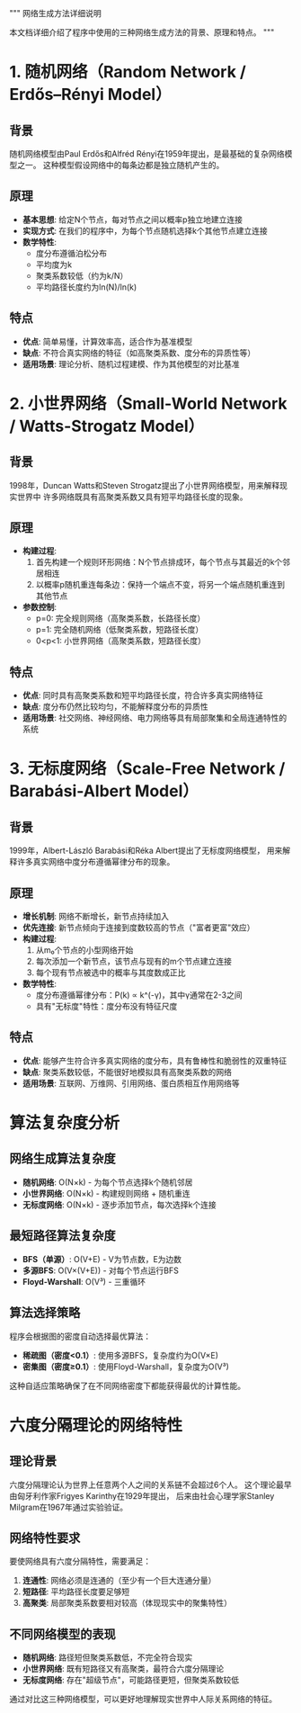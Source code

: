 """
网络生成方法详细说明

本文档详细介绍了程序中使用的三种网络生成方法的背景、原理和特点。
"""

# 1. 随机网络（Random Network / Erdős–Rényi Model）

## 背景
随机网络模型由Paul Erdős和Alfréd Rényi在1959年提出，是最基础的复杂网络模型之一。
这种模型假设网络中的每条边都是独立随机产生的。

## 原理
- **基本思想**: 给定N个节点，每对节点之间以概率p独立地建立连接
- **实现方式**: 在我们的程序中，为每个节点随机选择k个其他节点建立连接
- **数学特性**: 
  - 度分布遵循泊松分布
  - 平均度为k
  - 聚类系数较低（约为k/N）
  - 平均路径长度约为ln(N)/ln(k)

## 特点
- **优点**: 简单易懂，计算效率高，适合作为基准模型
- **缺点**: 不符合真实网络的特征（如高聚类系数、度分布的异质性等）
- **适用场景**: 理论分析、随机过程建模、作为其他模型的对比基准

# 2. 小世界网络（Small-World Network / Watts-Strogatz Model）

## 背景
1998年，Duncan Watts和Steven Strogatz提出了小世界网络模型，用来解释现实世界中
许多网络既具有高聚类系数又具有短平均路径长度的现象。

## 原理
- **构建过程**:
  1. 首先构建一个规则环形网络：N个节点排成环，每个节点与其最近的k个邻居相连
  2. 以概率p随机重连每条边：保持一个端点不变，将另一个端点随机重连到其他节点
- **参数控制**:
  - p=0: 完全规则网络（高聚类系数，长路径长度）
  - p=1: 完全随机网络（低聚类系数，短路径长度）
  - 0<p<1: 小世界网络（高聚类系数，短路径长度）

## 特点
- **优点**: 同时具有高聚类系数和短平均路径长度，符合许多真实网络特征
- **缺点**: 度分布仍然比较均匀，不能解释度分布的异质性
- **适用场景**: 社交网络、神经网络、电力网络等具有局部聚集和全局连通特性的系统

# 3. 无标度网络（Scale-Free Network / Barabási-Albert Model）

## 背景
1999年，Albert-László Barabási和Réka Albert提出了无标度网络模型，
用来解释许多真实网络中度分布遵循幂律分布的现象。

## 原理
- **增长机制**: 网络不断增长，新节点持续加入
- **优先连接**: 新节点倾向于连接到度数较高的节点（"富者更富"效应）
- **构建过程**:
  1. 从m₀个节点的小型网络开始
  2. 每次添加一个新节点，该节点与现有的m个节点建立连接
  3. 每个现有节点被选中的概率与其度数成正比
- **数学特性**:
  - 度分布遵循幂律分布：P(k) ∝ k^(-γ)，其中γ通常在2-3之间
  - 具有"无标度"特性：度分布没有特征尺度

## 特点
- **优点**: 能够产生符合许多真实网络的度分布，具有鲁棒性和脆弱性的双重特征
- **缺点**: 聚类系数较低，不能很好地模拟具有高聚类系数的网络
- **适用场景**: 互联网、万维网、引用网络、蛋白质相互作用网络等

# 算法复杂度分析

## 网络生成算法复杂度
- **随机网络**: O(N×k) - 为每个节点选择k个随机邻居
- **小世界网络**: O(N×k) - 构建规则网络 + 随机重连
- **无标度网络**: O(N×k) - 逐步添加节点，每次选择k个连接

## 最短路径算法复杂度
- **BFS（单源）**: O(V+E) - V为节点数，E为边数
- **多源BFS**: O(V×(V+E)) - 对每个节点运行BFS
- **Floyd-Warshall**: O(V³) - 三重循环

## 算法选择策略
程序会根据图的密度自动选择最优算法：
- **稀疏图（密度<0.1）**: 使用多源BFS，复杂度约为O(V×E)
- **密集图（密度≥0.1）**: 使用Floyd-Warshall，复杂度为O(V³)

这种自适应策略确保了在不同网络密度下都能获得最优的计算性能。

# 六度分隔理论的网络特性

## 理论背景
六度分隔理论认为世界上任意两个人之间的关系链不会超过6个人。
这个理论最早由匈牙利作家Frigyes Karinthy在1929年提出，
后来由社会心理学家Stanley Milgram在1967年通过实验验证。

## 网络特性要求
要使网络具有六度分隔特性，需要满足：
1. **连通性**: 网络必须是连通的（至少有一个巨大连通分量）
2. **短路径**: 平均路径长度要足够短
3. **高聚类**: 局部聚类系数要相对较高（体现现实中的聚集特性）

## 不同网络模型的表现
- **随机网络**: 路径短但聚类系数低，不完全符合现实
- **小世界网络**: 既有短路径又有高聚类，最符合六度分隔理论
- **无标度网络**: 存在"超级节点"，可能路径更短，但聚类系数较低

通过对比这三种网络模型，可以更好地理解现实世界中人际关系网络的特征。

